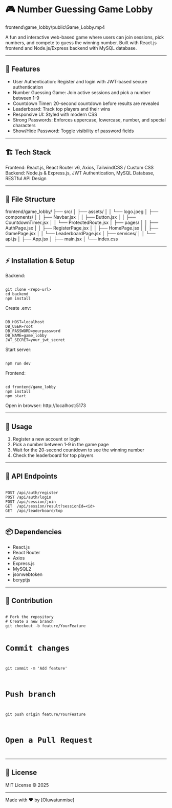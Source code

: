 
# 🎮 Number Guessing Game Lobby

frontend\game_lobby\public\Game_Lobby.mp4

A fun and interactive web-based game where users can join sessions, pick numbers, and compete to guess the winning number. Built with React.js frontend and Node.js/Express backend with MySQL database.  

---

## 🚀 Features

- User Authentication: Register and login with JWT-based secure authentication  
- Number Guessing Game: Join active sessions and pick a number between 1-9  
- Countdown Timer: 20-second countdown before results are revealed  
- Leaderboard: Track top players and their wins  
- Responsive UI: Styled with modern CSS  
- Strong Passwords: Enforces uppercase, lowercase, number, and special characters  
- Show/Hide Password: Toggle visibility of password fields  

---

## 🏗️ Tech Stack

Frontend: React.js, React Router v6, Axios, TailwindCSS / Custom CSS  
Backend: Node.js & Express.js, JWT Authentication, MySQL Database, RESTful API Design  

---

## 📂 File Structure

frontend/game_lobby/
├── src/
│   ├── assets/
│   │   └── logo.jpeg
│   ├── components/
│   │   ├── Navbar.jsx
│   │   ├── Button.jsx
│   │   ├── CountdownTimer.jsx
│   │   └── ProtectedRoute.jsx
│   ├── pages/
│   │   ├── AuthPage.jsx
│   │   ├── RegisterPage.jsx
│   │   ├── HomePage.jsx
│   │   ├── GamePage.jsx
│   │   └── LeaderboardPage.jsx
│   ├── services/
│   │   └── api.js
│   ├── App.jsx
│   ├── main.jsx
│   └── index.css

---

## ⚡ Installation & Setup

Backend:

<code class="language-bash">
git clone &lt;repo-url&gt;
cd backend
npm install
</code>

Create .env:

<code class="language-text">
DB_HOST=localhost
DB_USER=root
DB_PASSWORD=yourpassword
DB_NAME=game_lobby
JWT_SECRET=your_jwt_secret
</code>

Start server:

<code class="language-bash">
npm run dev
</code>

Frontend:

<code class="language-bash">
cd frontend/game_lobby
npm install
npm start
</code>

Open in browser: http://localhost:5173

---

## 🔑 Usage

1. Register a new account or login  
2. Pick a number between 1-9 in the game page  
3. Wait for the 20-second countdown to see the winning number  
4. Check the leaderboard for top players  

---

## 📝 API Endpoints

<code class="language-text">
POST /api/auth/register
POST /api/auth/login
POST /api/session/join
GET  /api/session/result?sessionId=&lt;id&gt;
GET  /api/leaderboard/top
</code>

---

## 📦 Dependencies

- React.js  
- React Router  
- Axios  
- Express.js  
- MySQL2  
- jsonwebtoken  
- bcryptjs  

---

## 📌 Contribution

<code class="language-bash">
# Fork the repository
# Create a new branch
git checkout -b feature/YourFeature

# Commit changes
git commit -m 'Add feature'

# Push branch
git push origin feature/YourFeature

# Open a Pull Request
</code>

---

## 📜 License

MIT License © 2025

---

Made with ❤️ by [Oluwatunmise]

